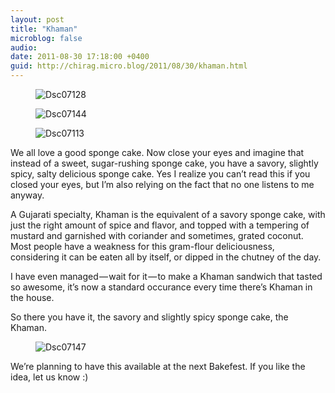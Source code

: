 ```yaml
---
layout: post
title: "Khaman"
microblog: false
audio: 
date: 2011-08-30 17:18:00 +0400
guid: http://chirag.micro.blog/2011/08/30/khaman.html
---
```

<figure><img alt="Dsc07128" src="http://www.chirag.biz/uploads/2018/9ae7d22b8f.jpg"></figure><figure><img alt="Dsc07144" src="http://www.chirag.biz/uploads/2018/0a2e8461f9.jpg"></figure><figure><img alt="Dsc07113" src="http://www.chirag.biz/uploads/2018/6ecef56816.jpg"></figure><p>We all love a good sponge cake. Now close your eyes and imagine that instead of a sweet, sugar-rushing sponge cake, you have a savory, slightly spicy, salty delicious sponge cake. Yes I realize you can’t read this if you closed your eyes, but I’m also relying on the fact that no one listens to me anyway.</p>
<p>A Gujarati specialty, Khaman is the equivalent of a savory sponge cake, with just the right amount of spice and flavor, and topped with a tempering of mustard and garnished with coriander and sometimes, grated coconut. Most people have a weakness for this gram-flour deliciousness, considering it can be eaten all by itself, or dipped in the chutney of the day.</p>
<p>I have even managed — wait for it — to make a Khaman sandwich that tasted so awesome, it’s now a standard occurance every time there’s Khaman in the house.</p>
<p>So there you have it, the savory and slightly spicy sponge cake, the Khaman.</p>
<figure><img alt="Dsc07147" src="http://www.chirag.biz/uploads/2018/53a4f6fc42.jpg"></figure><p>We’re planning to have this available at the next Bakefest. If you like the idea, let us know :)</p>
